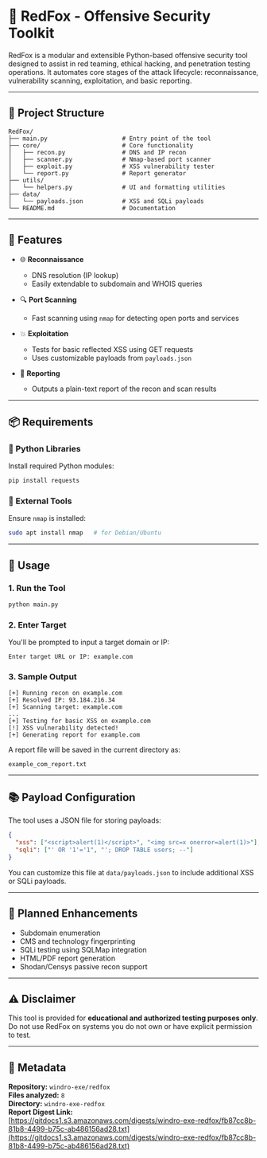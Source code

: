 # 🦊 RedFox - Offensive Security Toolkit

RedFox is a modular and extensible Python-based offensive security tool designed to assist in red teaming, ethical hacking, and penetration testing operations. It automates core stages of the attack lifecycle: reconnaissance, vulnerability scanning, exploitation, and basic reporting.

---

## 📁 Project Structure

```
RedFox/
├── main.py                     # Entry point of the tool
├── core/                       # Core functionality
│   ├── recon.py                # DNS and IP recon
│   ├── scanner.py              # Nmap-based port scanner
│   ├── exploit.py              # XSS vulnerability tester
│   └── report.py               # Report generator
├── utils/
│   └── helpers.py              # UI and formatting utilities
├── data/
│   └── payloads.json           # XSS and SQLi payloads
└── README.md                   # Documentation
```

---

## 🚀 Features

- 🌐 **Reconnaissance**
  - DNS resolution (IP lookup)
  - Easily extendable to subdomain and WHOIS queries

- 🔍 **Port Scanning**
  - Fast scanning using `nmap` for detecting open ports and services

- 💥 **Exploitation**
  - Tests for basic reflected XSS using GET requests
  - Uses customizable payloads from `payloads.json`

- 📝 **Reporting**
  - Outputs a plain-text report of the recon and scan results

---

## 📦 Requirements

### 🐍 Python Libraries

Install required Python modules:

```bash
pip install requests
```

### 🔧 External Tools

Ensure `nmap` is installed:

```bash
sudo apt install nmap   # for Debian/Ubuntu
```

---

## 🧪 Usage

### 1. Run the Tool

```bash
python main.py
```

### 2. Enter Target

You'll be prompted to input a target domain or IP:

```
Enter target URL or IP: example.com
```

### 3. Sample Output

```
[+] Running recon on example.com
[+] Resolved IP: 93.184.216.34
[+] Scanning target: example.com
...
[+] Testing for basic XSS on example.com
[!] XSS vulnerability detected!
[+] Generating report for example.com
```

A report file will be saved in the current directory as:

```
example_com_report.txt
```

---

## 📚 Payload Configuration

The tool uses a JSON file for storing payloads:

```json
{
  "xss": ["<script>alert(1)</script>", "<img src=x onerror=alert(1)>"],
  "sqli": ["' OR '1'='1", "'; DROP TABLE users; --"]
}
```

You can customize this file at `data/payloads.json` to include additional XSS or SQLi payloads.

---

## 🔮 Planned Enhancements

- Subdomain enumeration
- CMS and technology fingerprinting
- SQLi testing using SQLMap integration
- HTML/PDF report generation
- Shodan/Censys passive recon support

---

## ⚠️ Disclaimer

This tool is provided for **educational and authorized testing purposes only**. Do not use RedFox on systems you do not own or have explicit permission to test.

---

## 📂 Metadata

**Repository:** `windro-exe/redfox`  
**Files analyzed:** `8`  
**Directory:** `windro-exe-redfox`  
**Report Digest Link:**  
[https://gitdocs1.s3.amazonaws.com/digests/windro-exe-redfox/fb87cc8b-81b8-4499-b75c-ab486156ad28.txt](https://gitdocs1.s3.amazonaws.com/digests/windro-exe-redfox/fb87cc8b-81b8-4499-b75c-ab486156ad28.txt)
